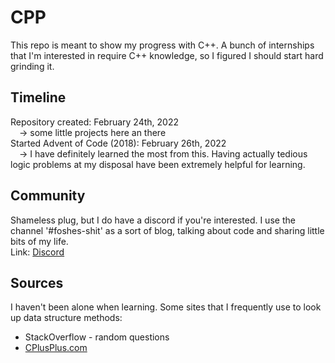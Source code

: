 # CPP
This repo is meant to show my progress with C++. A bunch of internships that I'm interested in require C++ knowledge, so I figured I should start hard grinding it.

## Timeline
Repository created: February 24th, 2022<br />
&emsp;-> some little projects here an there<br />
Started Advent of Code (2018): February 26th, 2022<br />
&emsp;-> I have definitely learned the most from this. Having actually tedious logic problems at my disposal have been extremely helpful for learning.<br />

## Community
Shameless plug, but I do have a discord if you're interested. I use the channel '#foshes-shit' as a sort of blog, talking about code and sharing little bits of my life.<br />
Link: [Discord](https://discord.gg/STzsSyBRNB)
    
## Sources
I haven't been alone when learning. Some sites that I frequently use to look up data structure methods:
  - StackOverflow - random questions
  - [CPlusPlus.com](https://www.cplusplus.com)
